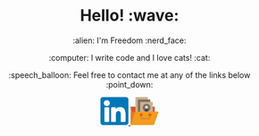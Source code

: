<h1 align="center">Hello! :wave:</h1>
<p align="center">:alien: I'm Freedom :nerd_face:</p>
<p align="center">:computer: I write code and I love cats! :cat:</p>
<p align="center">:speech_balloon: Feel free to contact me at any of the links below :point_down:</p>

<p align="center">
  <a href="https://www.linkedin.com/in/freedom-evenden-dev/" aria-label="View Freedom's LinkedIn profile">
    <img src="./assests/LinkedIn.svg" alt="LinkedIn" height="50" />
  </a>
  <a href="https://freedomevenden.com/" aria-label="view Freedom's website">
    <img src="./assests/portfolio.svg" alt="Website logo" height="50" />
  </a>
